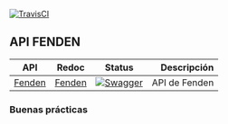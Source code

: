 [![TravisCI](https://travis-ci.org/msalinas92/fenden_api.svg?branch=master)](https://travis-ci.org/Multicaja/api/)

## API FENDEN

| API | Redoc        | Status        | Descripción |
| ---------- |:-------------:|:-------------:|------------:|
| [Fenden](https://msalinas92.github.io/fenden_api/fenden-api.html) | [Fenden](https://msalinas92.github.io/fenden_api/fenden-api-redoc.html)| [![Swagger](http://online.swagger.io/validator?url=https://raw.githubusercontent.com/msalinas92/fenden_api/master/fenden-api.yml)](https://raw.githubusercontent.com/msalinas92/fenden_api/master/fenden-api.yml) | API de Fenden |
### Buenas prácticas

